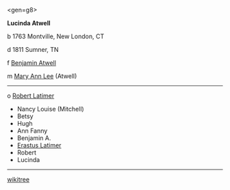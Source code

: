 <gen=g8>

<b>Lucinda Atwell</b>

b 1763 Montville, New London, CT

d 1811 Sumner, TN

f [Benjamin Atwell](../g9/benjamin_atwell_1735.md)

m [Mary Ann Lee](../g9/mary_ann_lee.md) (Atwell)

<hr>

o [Robert Latimer](../g8/robert_latimer_1760.md)

- Nancy Louise (Mitchell)
- Betsy
- Hugh
- Ann Fanny
- Benjamin A.
- [Erastus Latimer](../g7/erastus_latimer.md)
- Robert
- Lucinda

<hr>

[wikitree](https://www.wikitree.com/wiki/Atwell-535)